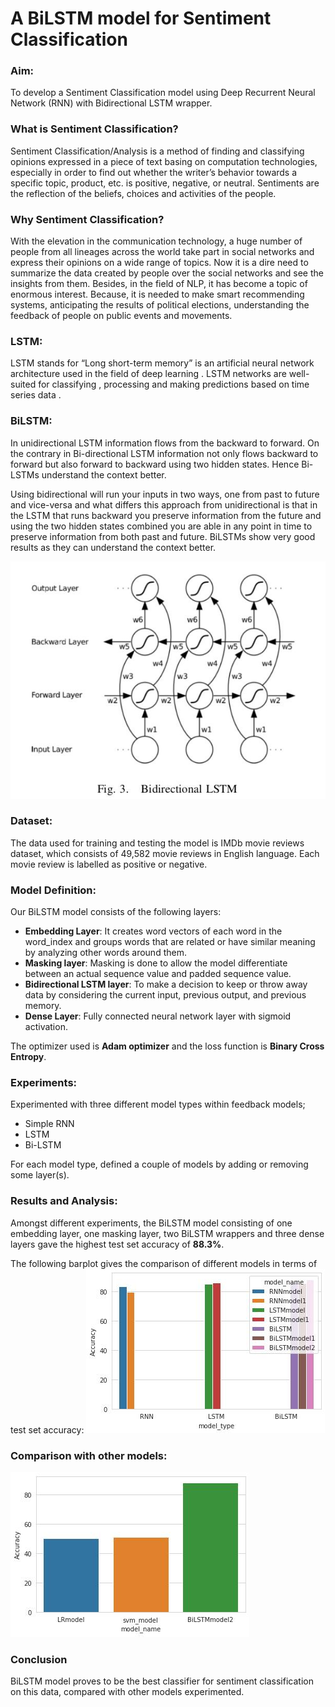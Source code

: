 # A BiLSTM model for Sentiment Classification

### Aim:
To develop a Sentiment Classification model using Deep Recurrent Neural Network (RNN) with Bidirectional LSTM wrapper.

### What is Sentiment Classification?
Sentiment Classification/Analysis is a method of finding and classifying opinions expressed in a piece of text basing on computation technologies, especially in order to find out whether the writer’s behavior towards a specific topic, product, etc. is positive, negative, or neutral.
Sentiments are the reflection of the beliefs, choices and activities of the people.

### Why Sentiment Classification?
With the elevation in the communication technology, a huge number of people from all lineages across the world take part in social networks and express their opinions on a wide range of topics. Now it is a dire need to summarize the data created by people over the social networks and see the insights from them. Besides, in the field of NLP, it has become a topic of enormous interest. Because, it is needed to make smart recommending systems, anticipating the results of political elections, understanding the feedback of people on public events and movements.

### LSTM:
LSTM stands for “Long short-term memory” is an artificial neural network architecture used in the field of deep learning . LSTM networks are well-suited for classifying , processing and making predictions based on time series data .

### BiLSTM:
In unidirectional LSTM information flows from the backward to forward. On the contrary in Bi-directional LSTM information not only flows backward to forward but also forward to backward using two hidden states. Hence Bi-LSTMs understand the context better.

Using bidirectional will run your inputs in two ways, one from past to future and vice-versa  and what differs this approach from unidirectional is that in the LSTM that runs backward you preserve information from the future and using the two hidden states combined you are able in any point in time to preserve information from both past and future. BiLSTMs show very good results as they can understand the context better.

![](images/bilstm.jpg)

### Dataset:
The data used for training and testing the model is IMDb movie reviews dataset, which consists of 49,582 movie reviews in English language. Each movie review is labelled as positive or negative.

### Model Definition:
Our BiLSTM model consists of the following layers:
- **Embedding Layer**: It creates word vectors of each word in the word_index and groups words that are related or have similar meaning by analyzing other words around them.
- **Masking layer**: Masking is done to allow the model differentiate between an actual sequence value and padded sequence value.
- **Bidirectional LSTM layer**: To make a decision to keep or throw away data by considering the current input, previous output, and previous memory. 
- **Dense Layer**: Fully connected neural network layer with sigmoid activation.

The optimizer used is **Adam optimizer** and the loss function is **Binary Cross Entropy**.

### Experiments:
Experimented with three different model types within feedback models;
- Simple RNN
- LSTM
- Bi-LSTM 

For each model type, defined a couple of models by adding or removing some layer(s).

### Results and Analysis:
Amongst different experiments, the BiLSTM model consisting of one embedding layer, one masking layer, two BiLSTM wrappers and three dense layers gave the highest test set accuracy of **88.3%**.

The following barplot gives the comparison of different models in terms of test set accuracy:
![](images/barplot.jpg)

### Comparison with other models:
![](images/comparison.jpg)

### Conclusion

BiLSTM model proves to be the best classifier for sentiment classification on this data, compared with other models experimented.
